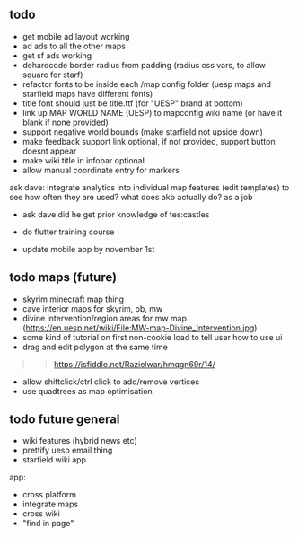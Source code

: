 ## todo

- get mobile ad layout working
- ad ads to all the other maps
- get sf ads working
- dehardcode border radius from padding (radius css vars, to allow square for starf)
- refactor fonts to be inside each /map config folder (uesp maps and starfield maps have different fonts)
- title font should just be title.ttf (for "UESP" brand at bottom)
- link up MAP WORLD NAME (UESP) to mapconfig wiki name (or have it blank if none provided)
- support negative world bounds (make starfield not upside down)
- make feedback support link optional, if not provided, support button doesnt appear
- make wiki title in infobar optional
- allow manual coordinate entry for markers


ask dave: integrate analytics into individual map features (edit templates) to see how often they are used?
what does akb actually do? as a job
- ask dave did he get prior knowledge of tes:castles 


- do flutter training course
- update mobile app by november 1st

## todo maps (future)
- skyrim minecraft map thing
- cave interior maps for skyrim, ob, mw
- divine intervention/region areas for mw map (https://en.uesp.net/wiki/File:MW-map-Divine_Intervention.jpg)
- some kind of tutorial on first non-cookie load to tell user how to use ui
- drag and edit polygon at the same time
>> https://jsfiddle.net/Razielwar/hmqgn69r/14/
- allow shiftclick/ctrl click to add/remove vertices
- use quadtrees as map optimisation

## todo future general
- wiki features (hybrid news etc)
- prettify uesp email thing
- starfield wiki app

app:
- cross platform
- integrate maps
- cross wiki
- "find in page"